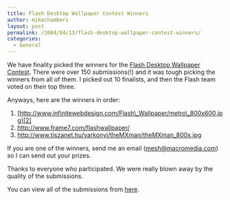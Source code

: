 ```yaml
---
title: Flash Desktop Wallpaper Contest Winners
author: mikechambers
layout: post
permalink: /2004/04/13/flash-desktop-wallpaper-contest-winners/
categories:
  - General
---
```



We have finality picked the winners for the [Flash Desktop Wallpaper Contest][1]. There were over 150 submissions(!) and it was tough picking the winners from all of them. I picked out 10 finalists, and then the Flash team voted on their top three.

Anyways, here are the winners in order:

1.  [http://www.infinitewebdesign.com/Flash\_Wallpaper/metro\_800x600.jpg][2]
2.  <http://www.frame7.com/flashwallpaper/>
3.  <http://www.tiszanet.hu/varkonyi/theMXman/theMXman_800x.jpg>

If you are one of the winners, send me an email (<mesh@macromedia.com>) so I can send out your prizes.

Thanks to everyone who participated. We were really blown away by the quality of the submissions.

You can view all of the submissions from [here][1].

 [1]: http://www.markme.com/mesh/archives/004575.cfm
 [2]: http://www.infinitewebdesign.com/Flash_Wallpaper/metro_800x600.jpg